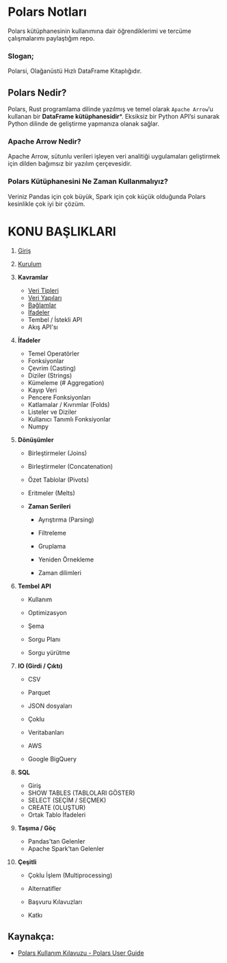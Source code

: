 # Polars Notları

Polars kütüphanesinin kullanımına dair öğrendiklerimi ve tercüme çalışmalarımı paylaştığım repo.

### Slogan;

Polarsi, Olağanüstü Hızlı DataFrame Kitaplığıdır.

## Polars Nedir?

Polars, Rust programlama dilinde yazılmış ve temel olarak `Apache Arrow`’u kullanan bir **DataFrame kütüphanesidir***. Eksiksiz bir Python API’si sunarak Python dilinde de geliştirme yapmanıza olanak sağlar. 

### Apache Arrow Nedir?

Apache Arrow, sütunlu verileri işleyen veri analitiği uygulamaları geliştirmek için dilden bağımsız bir yazılım çerçevesidir.

### Polars Kütüphanesini Ne Zaman Kullanmalıyız?

Veriniz Pandas için çok büyük, Spark için çok küçük olduğunda Polars kesinlikle çok iyi bir çözüm.

# KONU BAŞLIKLARI

1. [Giriş](01_giris.md)

2. [Kurulum](02_kurulum.md)

3. **Kavramlar**
   
   * [Veri Tipleri](03.1_veri_tipleri.md)
   * [Veri Yapıları](03.2_veri_yapilari.md)
   * [Bağlamlar](03.3_baglamlar.md)
   * [İfadeler](03.4_ifadeler)
   * Tembel / İstekli API
   * Akış API'sı

4. **İfadeler**
   
   * Temel Operatörler
   * Fonksiyonlar
   * Çevrim (Casting)
   * Diziler (Strings)
   * Kümeleme (# Aggregation)
   * Kayıp Veri
   * Pencere Fonksiyonları
   * Katlamalar / Kıvrımlar (Folds)
   * Listeler ve Diziler
   * Kullanıcı Tanımlı Fonksiyonlar
   * Numpy

5. **Dönüşümler**
   
   * Birleştirmeler (Joins)
   
   * Birleştirmeler (Concatenation)
   
   * Özet Tablolar (Pivots)
   
   * Eritmeler (Melts)
   
   * **Zaman Serileri**
     
     * Ayrıştırma (Parsing)
     
     * Filtreleme
     
     * Gruplama
     
     * Yeniden Örnekleme
     
     * Zaman dilimleri

6. **Tembel API**
   
   * Kullanım
   
   * Optimizasyon
   
   * Şema
   
   * Sorgu Planı
   
   * Sorgu yürütme

7. **IO (Girdi / Çıktı)**
   
   * CSV
   
   * Parquet
   
   * JSON dosyaları
   
   * Çoklu
   
   * Veritabanları
   
   * AWS
   
   * Google BigQuery

8. **SQL**
   
   * Giriş
   * SHOW TABLES (TABLOLARI GÖSTER)
   * SELECT (SEÇİM / SEÇMEK)
   * CREATE (OLUŞTUR)
   * Ortak Tablo İfadeleri

9. **Taşıma / Göç**
   
   * Pandas'tan Gelenler
   * Apache Spark'tan Gelenler

10. **Çeşitli**
    
    * Çoklu İşlem (Multiprocessing)
    
    * Alternatifler
    
    * Başvuru Kılavuzları
    
    * Katkı

## Kaynakça:

* [Polars Kullanım Kılavuzu - Polars User Guide ](https://www.pola.rs/)
